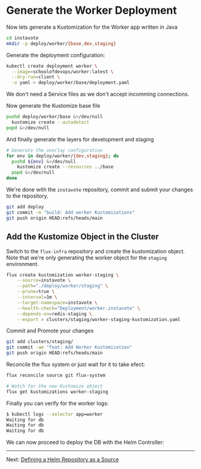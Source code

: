 # Generate the Worker Deployment

Now lets generate a Kustomization for the Worker app written in Java

```sh
cd instavote
mkdir -p deploy/worker/{base,dev,staging}
```

Generate the deployment configuration:

```sh
kubectl create deployment worker \
  --image=schoolofdevops/worker:latest \
  --dry-run=client \
  -o yaml > deploy/worker/base/deployment.yaml
```

We don't need a Service files as we don't accept incomming connections.

Now generate the Kustomize base file

```sh
pushd deploy/worker/base &>/dev/null
  kustomize create --autodetect
popd &>/dev/null
```

And finally generate the layers for development and staging

```sh
# Generate the overlay configuration
for env in deploy/worker/{dev,staging}; do
  pushd ${env} &>/dev/null
    kustomize create --resources ../base
  popd &>/dev/null
done
```

We're done with the `instavote` repository, commit and submit your changes to the repository.

```sh
git add deploy
git commit -m "build: Add worker Kustomizations"
git push origin HEAD:refs/heads/main
```

## Add the Kustomize Object in the Cluster

Switch to the `flux-infra` repository and create the kustomization object. Note
that we're only generating the worker object for the `staging` environment.

```sh
flux create kustomization worker-staging \
    --source=instavote \
    --path="./deploy/worker/staging" \
    --prune=true \
    --interval=1m \
    --target-namespace=instavote \
    --health-check="Deployment/worker.instavote" \
    --depends-on=redis-staging \
    --export > clusters/staging/worker-staging-kustomization.yaml
```

Commit and Promote your changes

```sh
git add clusters/staging/
git commit -am "feat: Add Worker Kustomization"
git push origin HEAD:refs/heads/main
```

Reconcile the flux system or just wait for it to take efect:

```sh
flux reconcile source git flux-system

# Watch for the new Kustomize object
flux get kustomizations worker-staging
```

Finally you can verify for the worker logs:

```sh
$ kubectl logs --selector app=worker
Waiting for db
Waiting for db
Waiting for db
```

We can now proceed to deploy the DB with the Helm Controller:

---
Next: [Defining a Helm Repository as a Source](../03-Deploy-Helm-Charts-with-Flux/01-Defining-a-Helm-Repository-as-a-Source.md)
